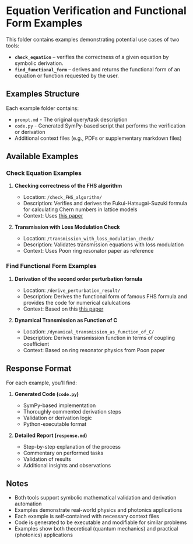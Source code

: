 # Equation Verification and Functional Form Examples

This folder contains examples demonstrating potential use cases of two tools:  
- **`check_equation`** – verifies the correctness of a given equation by symbolic derivation.  
- **`find_functional_form`** – derives and returns the functional form of an equation or function requested by the user.

## Examples Structure

Each example folder contains:
- `prompt.md` - The original query/task description
- `code.py` - Generated SymPy-based script that performs the verification or derivation
- Additional context files (e.g., PDFs or supplementary markdown files)

## Available Examples

### Check Equation Examples

1. **Checking correctness of the FHS algorithm**
   - Location: `/check_FHS_algorithm/`
   - Description: Verifies and derives the Fukui-Hatsugai-Suzuki formula for calculating Chern numbers in lattice models
   - Context: Uses [this paper](https://arxiv.org/pdf/1912.12736) 

2. **Transmission with Loss Modulation Check**
   - Location: `/transmission_with_loss_modulation_check/`
   - Description: Validates transmission equations with loss modulation
   - Context: Uses Poon ring resonator paper as reference

### Find Functional Form Examples

1. **Derivation of the second order perturbation fornula**
   - Location: `/derive_perturbation_result/`
   - Description: Derives the functional form of famous FHS formula and provides the code for numerical calulcations
   - Context: Based on this [this paper](https://journals.aps.org/prb/pdf/10.1103/PhysRevB.102.235126) 

2. **Dynamical Transmission as Function of C**
   - Location: `/dynamical_transmission_as_function_of_C/`
   - Description: Derives transmission function in terms of coupling coefficient
   - Context: Based on ring resonator physics from Poon paper

## Response Format

For each example, you'll find:

1. **Generated Code (`code.py`)**
   - SymPy-based implementation
   - Thoroughly commented derivation steps
   - Validation or derivation logic
   - Python-executable format

2. **Detailed Report (`response.md`)**
   - Step-by-step explanation of the process
   - Commentary on performed tasks
   - Validation of results
   - Additional insights and observations

## Notes

- Both tools support symbolic mathematical validation and derivation automation
- Examples demonstrate real-world physics and photonics applications
- Each example is self-contained with necessary context files
- Code is generated to be executable and modifiable for similar problems
- Examples show both theoretical (quantum mechanics) and practical (photonics) applications